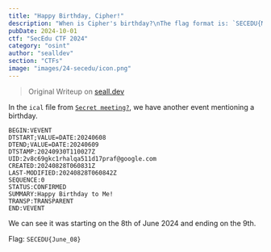 ```yaml
---
title: "Happy Birthday, Cipher!"
description: "When is Cipher's birthday?\nThe flag format is: `SECEDU{Month_XX}`, where XX is the date."
pubDate: 2024-10-01
ctf: "SecEdu CTF 2024"
category: "osint"
author: "sealldev"
section: "CTFs"
image: "images/24-secedu/icon.png"
---
```


> Original Writeup on [seall.dev](https://seall.dev/posts/seceduweek22024#happy-birthday-cipher)

In the `ical` file from [`Secret meeting?`](24-seceduw2-secretmeeting), we have another event mentioning a birthday.

```
BEGIN:VEVENT
DTSTART;VALUE=DATE:20240608
DTEND;VALUE=DATE:20240609
DTSTAMP:20240930T110027Z
UID:2v8c69gkc1rhalqa511d17praf@google.com
CREATED:20240828T060831Z
LAST-MODIFIED:20240828T060842Z
SEQUENCE:0
STATUS:CONFIRMED
SUMMARY:Happy Birthday to Me!
TRANSP:TRANSPARENT
END:VEVENT
```

We can see it was starting on the 8th of June 2024 and ending on the 9th.

Flag: `SECEDU{June_08}`